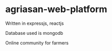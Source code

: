 # agriasan-web-platform

Written in expressjs, reactjs

Database used is mongodb

Online community for farmers
